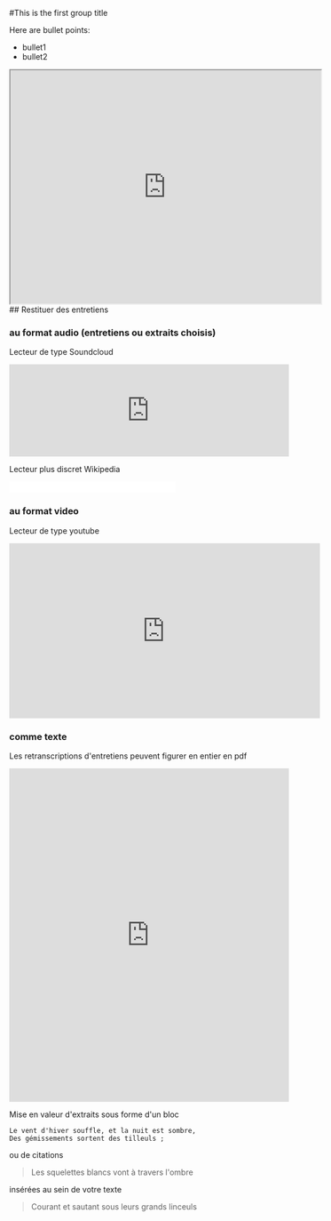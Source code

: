 #This is the first group title

Here are bullet points:
- bullet1
- bullet2

<iframe width="560" height="420" src="http://www.youtube.com/embed/https://youtu.be/rZwNb11n9zk"></iframe>
## Restituer des entretiens

### au format audio (entretiens ou extraits choisis)

Lecteur de type Soundcloud

<iframe width="100%" height="166" scrolling="no" frameborder="no" src="https://w.soundcloud.com/player/?url=https%3A//api.soundcloud.com/tracks/112395490&amp;color=ff5500&amp;auto_play=false&amp;hide_related=false&amp;show_comments=true&amp;show_user=true&amp;show_reposts=false"></iframe>

Lecteur plus discret Wikipedia

<iframe src="//commons.wikimedia.org/wiki/File:Saint-Saens,_Camille_-_Danse_macabre_Opus_40_-_Computer_generated,_transcribed_by_MacLeod.ogg?embedplayer=yes" width="300" height="20" frameborder="0" webkitAllowFullScreen mozallowfullscreen allowFullScreen></iframe>

### au format video

Lecteur de type youtube

<iframe width="560" height="315" src="https://www.youtube.com/embed/rZwNb11n9zk" frameborder="0" allowfullscreen></iframe>

### comme texte

Les retranscriptions d'entretiens peuvent figurer en entier en pdf

<iframe class="scribd_iframe_embed" src="https://www.scribd.com/embeds/341852935/content?start_page=1&view_mode=scroll&access_key=key-QBYckJevb4n2sVehoVJU&show_recommendations=true" data-auto-height="false" data-aspect-ratio="0.7068965517241379" scrolling="no" id="doc_93562" width="100%" height="600" frameborder="0"></iframe>

Mise en valeur d'extraits sous forme d'un bloc
```
Le vent d'hiver souffle, et la nuit est sombre, 
Des gémissements sortent des tilleuls ; 
```
ou de citations 

> Les squelettes blancs vont à travers l'ombre

insérées au sein de votre texte

> Courant et sautant sous leurs grands linceuls
